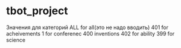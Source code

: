 # tbot_project
Значения для категорий
ALL for all(это не надо вводить)
401 for acheivements 
1 for conferenec
400 inventions
402 for ability
399 for science 
